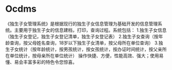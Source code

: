 # Ocdms
 《独生子女管理系统》是根据现行的独生子女信息管理为基础开发的信息管理系统。主要用于独生子女的信息建档，打印，查询过程。系统包括：        1.独生子女信息（独生子女登记，独生子女登记清单，独生子女登记表）        2.独生子女查询（按年龄查询，按父母姓名查询，18岁以下独生子女清单，按父母所在单位查询）        3.独生子女统计（按年龄统计，按男孩统计，按女孩统计，按办证时间统计，按父亲所在单位统计，按母亲所在单位统计）     操作快捷、方便，性能高效、强大；使用易懂、易会丰富多彩的特色令您惊喜。
